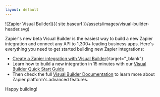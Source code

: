 ```yaml
---
layout: default
---
```


![Zapier Visual Builder]({{ site.baseurl }}/assets/images/visual-builder-header.svg)

Zapier's new beta Visual Builder is the easiest way to build a new Zapier integration and connect any API to 1,300+ leading business apps. Here's everything you need to get started building new Zapier integrations:

- [Create a Zapier integration with Visual Builder](https://zapier.com/app/developer/){:target="_blank"}
- Learn how to build a new integration in 15 minutes with our [Visual Builder Quick Start Guide](https://zapier.github.io/visual-builder/quickstart/introduction)
- Then check the full [Visual Builder Documentation](https://zapier.github.io/visual-builder/docs/intro) to learn more about Zapier platform's advanced features.

Happy building!